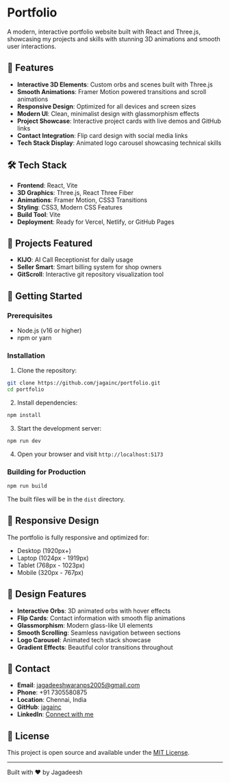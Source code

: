 # Portfolio

A modern, interactive portfolio website built with React and Three.js, showcasing my projects and skills with stunning 3D animations and smooth user interactions.

## 🚀 Features

- **Interactive 3D Elements**: Custom orbs and scenes built with Three.js
- **Smooth Animations**: Framer Motion powered transitions and scroll animations
- **Responsive Design**: Optimized for all devices and screen sizes
- **Modern UI**: Clean, minimalist design with glassmorphism effects
- **Project Showcase**: Interactive project cards with live demos and GitHub links
- **Contact Integration**: Flip card design with social media links
- **Tech Stack Display**: Animated logo carousel showcasing technical skills

## 🛠️ Tech Stack

- **Frontend**: React, Vite
- **3D Graphics**: Three.js, React Three Fiber
- **Animations**: Framer Motion, CSS3 Transitions
- **Styling**: CSS3, Modern CSS Features
- **Build Tool**: Vite
- **Deployment**: Ready for Vercel, Netlify, or GitHub Pages

## 🎯 Projects Featured

- **KIJO**: AI Call Receptionist for daily usage
- **Seller Smart**: Smart billing system for shop owners
- **GitScroll**: Interactive git repository visualization tool

## 🚀 Getting Started

### Prerequisites

- Node.js (v16 or higher)
- npm or yarn

### Installation

1. Clone the repository:
```bash
git clone https://github.com/jagainc/portfolio.git
cd portfolio
```

2. Install dependencies:
```bash
npm install
```

3. Start the development server:
```bash
npm run dev
```

4. Open your browser and visit `http://localhost:5173`

### Building for Production

```bash
npm run build
```

The built files will be in the `dist` directory.

## 📱 Responsive Design

The portfolio is fully responsive and optimized for:
- Desktop (1920px+)
- Laptop (1024px - 1919px)
- Tablet (768px - 1023px)
- Mobile (320px - 767px)

## 🎨 Design Features

- **Interactive Orbs**: 3D animated orbs with hover effects
- **Flip Cards**: Contact information with smooth flip animations
- **Glassmorphism**: Modern glass-like UI elements
- **Smooth Scrolling**: Seamless navigation between sections
- **Logo Carousel**: Animated tech stack showcase
- **Gradient Effects**: Beautiful color transitions throughout

## 📧 Contact

- **Email**: jagadeeshwaranps2005@gmail.com
- **Phone**: +91 7305580875
- **Location**: Chennai, India
- **GitHub**: [jagainc](https://github.com/jagainc)
- **LinkedIn**: [Connect with me](https://linkedin.com/in/your-profile)

## 📄 License

This project is open source and available under the [MIT License](LICENSE).

---

Built with ❤️ by Jagadeesh